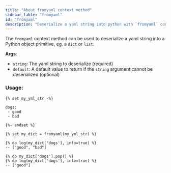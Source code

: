 ```yaml
---
title: "About fromyaml context method"
sidebar_lable: "fromyaml"
id: "fromyaml"
description: "Deserialize a yaml string into python with `fromyaml` context method."
---
```


The `fromyaml` context method can be used to deserialize a yaml string into a Python object primitive, eg. a `dict` or `list`.

__Args__:
 * `string`: The yaml string to deserialize (required)
 * `default`: A default value to return if the `string` argument cannot be deserialized (optional)

### Usage:
```
{% set my_yml_str -%}

dogs:
 - good
 - bad

{%- endset %}

{% set my_dict = fromyaml(my_yml_str) %}

{% do log(my_dict['dogs'], info=true) %}
-- ["good", "bad"]

{% do my_dict['dogs'].pop() %}
{% do log(my_dict['dogs'], info=true) %}
-- ["good"]
```
